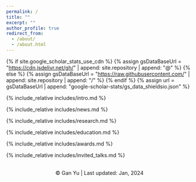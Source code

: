 ```yaml
---
permalink: /
title: ""
excerpt: ""
author_profile: true
redirect_from: 
  - /about/
  - /about.html
---
```


{% if site.google_scholar_stats_use_cdn %}
{% assign gsDataBaseUrl = "https://cdn.jsdelivr.net/gh/" | append: site.repository | append: "@" %}
{% else %}
{% assign gsDataBaseUrl = "https://raw.githubusercontent.com/" | append: site.repository | append: "/" %}
{% endif %}
{% assign url = gsDataBaseUrl | append: "google-scholar-stats/gs_data_shieldsio.json" %}


{% include_relative includes/intro.md %}

{% include_relative includes/news.md %}

{% include_relative includes/research.md %}

{% include_relative includes/education.md %}

{% include_relative includes/awards.md %}

{% include_relative includes/invited_talks.md %}

<center>

<script type='text/javascript' id='clustrmaps' src='//cdn.clustrmaps.com/map_v2.js?cl=ffffff&w= 250&t=n&d=YaCEqTabkGhXbc9_VZFvuWg-a-Mfu1nj3xCZZdWZ5SY'></script>
<br> &copy; Gan Yu | Last updated: Jan, 2024
</center>

<!---  
    <a href="https://www.easycounter.com/">
    <img src="https://www.easycounter.com/counter.php?davidyugan"
    border="0" alt="Website Hit Counters"></a>
    unique visitors.  
 -->
